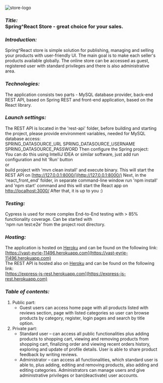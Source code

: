 <img src="https://res.cloudinary.com/devpor11z/image/upload/v1636835540/spring-react-logo_sj3k7i.png" alt="store-logo" />
<h3><i>Title: </i><br><b>Spring^React Store</b> - great choice for your sales.</h3>

### <i>Introduction: </i><br>
Spring^React store is simple solution for publishing, managing and selling your products with user-friendly UI.
The main goal is to make each seller's products available globally. The online store can be accessed as guest,
registered user with standard privileges and there is also administrative area.

### <i>Technologies: </i><br>
The application consists two parts - MySQL database provider, back-end REST API, based on Spring REST and front-end application,
based on the React library.

### <i>Launch settings: </i><br>
The REST API is located in the 'rest-api' folder, before building and starting the project, please provide environment variables,
needed for MySQL database access:<br>
SPRING_DATASOURCE_URL
SPRING_DATASOURCE_USERNAME
SPRING_DATASOURCE_PASSWORD
Then configure the Spring project:<br>
You can do this using IntelliJ IDEA or similar software, just add run configuration and hit 'Run' button<br>or<br>
build project with 'mvn clean install' and execute binary. This will start the REST API on
[http://127.0.0.1:8000/](http://127.0.0.1:8000/)
Next, in the 'react_front_end' folder, in separate command-line window run 'npm install' and 'npm start' command and
this will start the React app on  [http://localhost:3000/](http://localhost:3000/)
After that, it is up to you :)

### <i>Testing: </i><br>
Cypress is used for more complex End-to-End testing with > 85% functionality coverage. Can be started with<br>
'npm run test:e2e' from the project root directory.<br>

### <i>Hosting: </i><br>
The application is hosted on [Heroku](https://www.heroku.com) and can be found on the following link:<br>
[https://vast-eyrie-11496.herokuapp.com](https://vast-eyrie-11496.herokuapp.com) <br>
The REST API is hosted also on [Heroku](https://www.heroku.com) and can be found on the following link:<br>
[https://express-js-rest.herokuapp.com](https://express-js-rest.herokuapp.com)


### <i>Table of contents: </i><br>
1. Public part:<br> 
    * Guest users can access home page with all products listed with reviews section, page with listed categories so user can browse products by category, register, login pages and search by title option.<br>
2. Private part:<br>
    * Standard user – can access all public functionalities plus adding products to shopping cart, viewing and removing products from shopping cart, finalizing order and viewing  recent orders history, exploring and update of profile details. User is able to share product feedback by writing reviews.
    * Administrator – can access all functionalities, which standard user is able to, plus adding, editing and removing products, also adding and editing categories. Administrators can manage users and give administrative privileges or ban(deactivate) user accounts.
